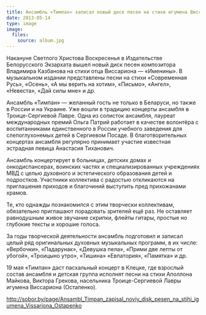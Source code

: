 ```yaml
---
title: Ансамбль «Тимпан» записал новый диск песен на стихи игумена Виссариона (Остапенко)
date: 2013-05-14
type: image
image:
  files:
    source: album.jpg
---
```


Накануне Светлого Христова Воскресенья в Издательстве Белорусского Экзархата вышел новый диск песен композитора Владимира Казбанова на стихи отца Виссариона — «Именины». В музыкальном издании представлены песни на стихи «Современная Русь», «Осень», «А мы верить на хотим», «Письмо», «Ангел», «Невеста», «Дай силы мне» и др.

Ансамбль «Тимпан» — желанный гость не только в Беларуси, но также в России и на Украине. Уже вошли в традицию концерты ансамбля в Троице-Сергиевой Лавре. Одна из солисток ансамбля, лауреат международных премий Ольга Патрий работает в качестве волонтёра с воспитанниками единственного в России учебного заведения для слепоглухонемых детей в Сергиевом Посаде. В благотворительных концертах ансамбля регулярно принимает участие известная эстрадная певица Анастасия Тиханович.

Ансамбль концертирует в больницах, детских домах и онкодиспансерах, воинских частях и специализированных учреждениях МВД с целью духовного и эстетического образования детей и подростков. Участники коллектива с радостью откликаются на приглашения приходов и благочиний выступить пред прихожанами храмов.

Те, кто однажды познакомился с этим творчески коллективам, обязательно приглашают порадовать зрителей ещё раз. Не оставляет равнодушным живое звучание скрипки, флейты гитары, простые но глубокие тексты и хорошие голоса.

За годы творческой деятельности ансамбль подготовил и записал целый ряд оригинальных духовных музыкальных программ, в их числе: «Вербочки», «Падарунак», «Девушка пела», «Прими две лепты от убогой», «Троицыно утро», «Тишина» «Евпатория», «Памятка» и др.

19 мая «Тимпан» даст пасхальный концерт в Клецке, где взрослый состав ансамбля и детская группа исполнят песни на стихи Аполлона Майкова, Виктора Грекова, насельника Троице-Сергиевой Лавры игумена Виссариона (Остапенко).

http://sobor.by/page/Ansambl_Timpan_zapisal_noviy_disk_pesen_na_stihi_igumena_Vissariona_Ostapenko